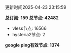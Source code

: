 更新时间2025-04-23 23:15:59

**总订阅: 159**
**总节点: 42482**
- vless节点: 16566
- hysteria2节点: 2

**google ping有效节点: 1374**
